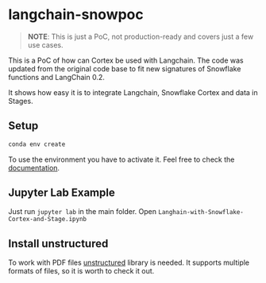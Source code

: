 # langchain-snowpoc

> **NOTE**: This is just a PoC, not production-ready and covers just a few use cases.

This is a PoC of how can Cortex be used with Langchain.
The code was updated from the original code base to fit
new signatures of Snowflake functions and LangChain 0.2.

It shows how easy it is to integrate Langchain, Snowflake
Cortex and data in Stages.

## Setup

```bash
conda env create
```

To use the environment you have to activate it. Feel free
to check the [documentation](https://conda.io/projects/conda/en/latest/user-guide/install/macos.html).

## Jupyter Lab Example

Just run `jupyter lab` in the main folder. Open `Langhain-with-Snowflake-Cortex-and-Stage.ipynb`

## Install unstructured

To work with PDF files
[unstructured](https://python.langchain.com/v0.2/docs/integrations/document_loaders/unstructured_file/)
library is needed. It supports multiple formats of files,
so it is worth to check it out.
